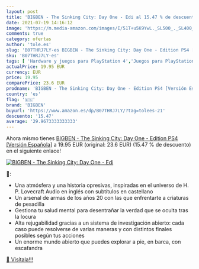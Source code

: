 ```yaml
---
layout: post
title: 'BIGBEN - The Sinking City: Day One - Edi al 15.47 % de descuento'
date: 2021-07-19 14:16:12
image: 'https://m.media-amazon.com/images/I/51T+u5K9YwL._SL500_._SL400_.jpg'
comments: true
category: ofertas
author: 'tole.es'
slug: 'B07THRJ7LY-es BIGBEN - The Sinking City: Day One - Edition PS4 [Versión...'
sku: 'B07THRJ7LY-es'
tags: [ 'Hardware y juegos para PlayStation 4','Juegos para PlayStation 4','Videojuegos','bigben','ps4', ]
actualPrice: 19.95 EUR
currency: EUR
price: 19.95
comparePrice: 23.6 EUR
prodname: 'BIGBEN - The Sinking City: Day One - Edition PS4 [Versión Española]'
country: 'es'
flag: '🇪🇸'
brand: 'BIGBEN'
buyurl: 'https://www.amazon.es/dp/B07THRJ7LY/?tag=tolees-21'
descuento: '15.47'
average: '29.9673333333333'
---
```


Ahora mismo tienes [BIGBEN - The Sinking City: Day One - Edition PS4 [Versión Española]](https://www.amazon.es/dp/B07THRJ7LY/?tag=tolees-21) a 19.95 EUR (original: 23.6 EUR) (15.47 %  de descuento) en el siguiente enlace!

[![BIGBEN - The Sinking City: Day One - Edi](https://m.media-amazon.com/images/I/51T+u5K9YwL._SL500_._SL400_.jpg)](https://www.amazon.es/dp/B07THRJ7LY/?tag=tolees-21)

🔎:

- Una atmósfera y una historia opresivas, inspiradas en el universo de H. P. Lovecraft Audio en inglés con subtítulos en castellano
- Un arsenal de armas de los años 20 con las que enfrentarte a criaturas de pesadilla
- Gestiona tu salud mental para desentrañar la verdad que se oculta tras la locura
- Alta rejugabilidad gracias a un sistema de investigación abierto: cada caso puede resolverse de varias maneras y con distintos finales posibles según tus acciones
- Un enorme mundo abierto que puedes explorar a pie, en barca, con escafandra

[🛒 Visítala!!!](https://www.amazon.es/dp/B07THRJ7LY/?tag=tolees-21)
